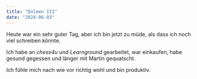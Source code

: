 ```yaml
---
title: "Dülmen III"
date: "2024-06-03"
---
```


Heute war ein sehr guter Tag, aber ich bin jetzt zu müde, als dass ich noch viel schreiben könnte.

Ich habe an _chess4u_ und _Learnground_ gearbeitet, war einkaufen, habe gesund gegessen und länger mit Martin gequatscht.

Ich fühle mich nach wie vor richtig wohl und bin produktiv.
